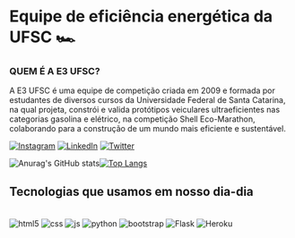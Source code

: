 # Equipe de eficiência energética da UFSC :racing_car:

### QUEM É A E3 UFSC?
A E3 UFSC é uma equipe de competição criada em 2009 e formada por estudantes de diversos cursos da Universidade Federal de Santa Catarina, na qual projeta, constrói e valida protótipos veiculares ultraeficientes nas categorias gasolina e elétrico, na competição Shell Eco-Marathon, colaborando para a construção de um mundo mais eficiente e sustentável.

[![Instagram](https://img.shields.io/badge/Instagram-E4405F?style=for-the-badge&logo=instagram&logoColor=white)]()
[![LinkedIn](https://img.shields.io/badge/LinkedIn-0077B5?style=for-the-badge&logo=linkedin&logoColor=white)]()
[![Twitter](https://img.shields.io/badge/Twitter-1DA1F2?style=for-the-badge&logo=twitter&logoColor=white)]()


![Anurag's GitHub stats](https://github-readme-stats.vercel.app/api?username=gladistory&show_icons=true&theme=radical)[![Top Langs](https://github-readme-stats.vercel.app/api/top-langs/?username=e3ufsc&layout=compact)](https://github.com/anuraghazra/github-readme-stats)



## Tecnologias que usamos em nosso dia-dia


<div style="display: inline_block"><br/>
    <img align="center" alt="html5" src="https://img.shields.io/badge/HTML5-E34F26?style=for-the-badge&logo=html5&logoColor=white"/>
    <img align="center" alt="css" src="https://img.shields.io/badge/CSS3-1572B6?style=for-the-badge&logo=css3&logoColor=white"/>
    <img align="center" alt="js" src="https://img.shields.io/badge/JavaScript-F7DF1E?style=for-the-badge&logo=javascript&logoColor=black"/>
    <img align="center" alt="python" src="https://img.shields.io/badge/Python-14354C?style=for-the-badge&logo=python&logoColor=white"/>
    <img align="center" alt="bootstrap" src="https://img.shields.io/badge/Bootstrap-563D7C?style=for-the-badge&logo=bootstrap&logoColor=white"/>
    <img align="center" alt="Flask" src="https://img.shields.io/badge/Flask-000000?style=for-the-badge&logo=flask&logoColor=white"/>
    <img align="center" alt="Heroku" src="https://img.shields.io/badge/Heroku-430098?style=for-the-badge&logo=heroku&logoColor=white"/>
    
</div><br/>
